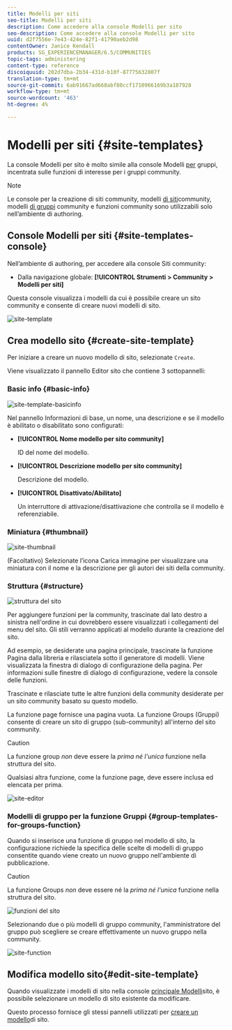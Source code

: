 ```yaml
---
title: Modelli per siti
seo-title: Modelli per siti
description: Come accedere alla console Modelli per sito
seo-description: Come accedere alla console Modelli per sito
uuid: d2f7556e-7e43-424e-82f1-41790aeb2d98
contentOwner: Janice Kendall
products: SG_EXPERIENCEMANAGER/6.5/COMMUNITIES
topic-tags: administering
content-type: reference
discoiquuid: 202d7dba-2b34-431d-b10f-87775632807f
translation-type: tm+mt
source-git-commit: 6ab91667ad668abf80ccf1710966169b3a187928
workflow-type: tm+mt
source-wordcount: '463'
ht-degree: 4%

---
```



# Modelli per siti {#site-templates}

La console Modelli per sito è molto simile alla console Modelli [per](tools-groups.md) gruppi, incentrata sulle funzioni di interesse per i gruppi community.

>[!NOTE]
>
>Le console per la creazione di siti [](sites-console.md)community, modelli [di siti](sites.md)community, modelli [di gruppi](tools-groups.md) community e funzioni [](functions.md) community sono utilizzabili solo nell’ambiente di authoring.


## Console Modelli per siti {#site-templates-console}

Nell’ambiente di authoring, per accedere alla console Siti community:

* Dalla navigazione globale: **[!UICONTROL Strumenti > Community > Modelli per siti]**

Questa console visualizza i modelli da cui è possibile creare un sito [](sites-console.md) community e consente di creare nuovi modelli di sito.

![site-template](assets/site-template.png)

## Crea modello sito {#create-site-template}

Per iniziare a creare un nuovo modello di sito, selezionate `Create`.

Viene visualizzato il pannello Editor sito che contiene 3 sottopannelli:

### Basic info {#basic-info}

![site-template-basicinfo](assets/site-template-basicinfo.png)

Nel pannello Informazioni di base, un nome, una descrizione e se il modello è abilitato o disabilitato sono configurati:

* **[!UICONTROL Nome modello per sito community]**

   ID del nome del modello.

* **[!UICONTROL Descrizione modello per sito community]**

   Descrizione del modello.

* **[!UICONTROL Disattivato/Abilitato]**

   Un interruttore di attivazione/disattivazione che controlla se il modello è referenziabile.

### Miniatura  {#thumbnail}

![site-thumbnail](assets/site-thumbnail.png)

(Facoltativo) Selezionate l’icona Carica immagine per visualizzare una miniatura con il nome e la descrizione per gli autori dei siti della community.

### Struttura {#structure}

![struttura del sito](assets/site-structure.png)

Per aggiungere funzioni per la community, trascinate dal lato destro a sinistra nell&#39;ordine in cui dovrebbero essere visualizzati i collegamenti del menu del sito. Gli stili verranno applicati al modello durante la creazione del sito.

Ad esempio, se desiderate una pagina principale, trascinate la funzione Pagina dalla libreria e rilasciatela sotto il generatore di modelli. Viene visualizzata la finestra di dialogo di configurazione della pagina. Per informazioni sulle finestre di dialogo di configurazione, vedere la console [](functions.md) delle funzioni.

Trascinate e rilasciate tutte le altre funzioni della community desiderate per un sito community basato su questo modello.

La funzione page fornisce una pagina vuota. La funzione Groups (Gruppi) consente di creare un sito di gruppo (sub-community) all&#39;interno del sito community.

>[!CAUTION]
>
>La funzione group *non* deve essere la *prima né l&#39;unica* funzione nella struttura del sito.
>
>Qualsiasi altra funzione, come la funzione [](functions.md#page-function)page, deve essere inclusa ed elencata per prima.


![site-editor](assets/site-editor.png)

### Modelli di gruppo per la funzione Gruppi {#group-templates-for-groups-function}

Quando si inserisce una funzione di gruppo nel modello di sito, la configurazione richiede la specifica delle scelte di modelli di gruppo consentite quando viene creato un nuovo gruppo nell&#39;ambiente di pubblicazione.

>[!CAUTION]
>
>La funzione Groups *non* deve essere né la *prima né l&#39;unica* funzione nella struttura del sito.


![funzioni del sito](assets/site-functions.png)

Selezionando due o più modelli di gruppo community, l&#39;amministratore del gruppo può scegliere se creare effettivamente un nuovo gruppo nella community.

![site-function](assets/site-functions1.png)

## Modifica modello sito{#edit-site-template}

Quando visualizzate i modelli di sito nella console [principale Modelli](#site-templates-console)sito, è possibile selezionare un modello di sito esistente da modificare.

Questo processo fornisce gli stessi pannelli utilizzati per [creare un modello](#create-site-template)di sito.
